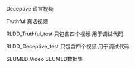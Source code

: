 Deceptive  谎言视频

Truthful  真话视频

RLDD_Truthful_test  只包含四个视频 用于调试代码

RLDD_Deceptive_test  只包含四个视频 用于调试代码

SEUMLD_Video  SEUMLD数据集
